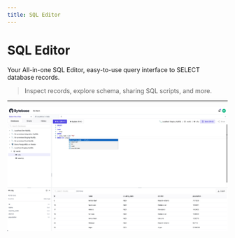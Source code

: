 ```yaml
---
title: SQL Editor
---
```


# SQL Editor

Your All-in-one SQL Editor, easy-to-use query interface to SELECT database records.

> Inspect records, explore schema, sharing SQL scripts, and more.

---

![SQL Editor Preview](/static/docs-assets/sql-editor-preview.webp)
